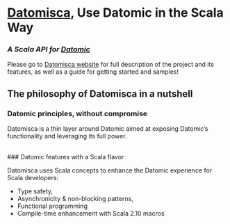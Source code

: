 # [Datomisca](http://pellucidanalytics.github.com/datomisca), Use Datomic in the Scala Way

### _A Scala API for [Datomic](http://www.datomic.com)_

Please go to [Datomisca website](http://pellucidanalytics.github.com/datomisca) for full description of the project and its features, as well as a guide for getting started and samples!

## <a name="philosophy">The philosophy of Datomisca in a nutshell</a>

### <a name="philosophy-embrace">Datomic principles, without compromise</a>
Datomisca is a thin layer around Datomic aimed at exposing Datomic’s functionality and leveraging its full power.


<br/>
### <a name="philosophy-enhance">Datomic features with a Scala flavor</a>

Datomisca uses Scala concepts to enhance the Datomic experience for Scala developers:

- Type safety, 
- Asynchronicity & non-blocking patterns, 
- Functional programming
- Compile-time enhancement with Scala 2.10 macros

